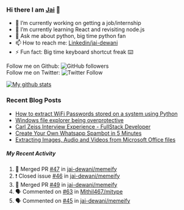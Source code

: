 
### Hi there I am [Jai](https://jaid.tech) 👋

- 🔭 I’m currently working on getting a job/internship
- 🌱 I’m currently learning React and revisiting node.js
- 💬 Ask me about python, big time python fan 
- 📫 How to reach me: [Linkedin/jai-dewani](https://www.linkedin.com/in/jai-dewani)
- ⚡ Fun fact: Big time keyboard shortcut freak :keyboard:

Follow me on Github: ![GitHub followers](https://img.shields.io/github/followers/jai-dewani?label=Follow&style=social)  
Follow me on Twitter: ![Twitter Follow](https://img.shields.io/twitter/follow/jai_dewani?label=Follow&style=social)  

[![My github stats](https://github-readme-stats.vercel.app/api?username=jai-dewani)](https://github.com/jai-dewani?tab=repositories)

### Recent Blog Posts
<!-- BLOG-POST-LIST:START -->
- [How to extract WiFi Passwords stored on a system using Python](https://blogs.jaid.tech/extract-wifi-passwords/)
- [Windows file explorer being overprotective](https://blogs.jaid.tech/windows-file-structure/)
- [Carl Zeiss Interview Experience - FullStack Developer](https://blogs.jaid.tech/carl-zeiss-interview-experience/)
- [Create Your Own Whatsapp Spambot in 5 Minutes](https://blogs.jaid.tech/automate-whatsapp/)
- [Extracting Images, Audio and Videos from Microsoft Office files](https://blogs.jaid.tech/extracting-data-from-microsoft-office/)
<!-- BLOG-POST-LIST:END -->

##### My Recent Activity
<!--START_SECTION:activity-->
1. 🎉 Merged PR [#47](https://github.com/jai-dewani/memeify/pull/47) in [jai-dewani/memeify](https://github.com/jai-dewani/memeify)
2. ❗️ Closed issue [#46](https://github.com/jai-dewani/memeify/issues/46) in [jai-dewani/memeify](https://github.com/jai-dewani/memeify)
3. 🎉 Merged PR [#49](https://github.com/jai-dewani/memeify/pull/49) in [jai-dewani/memeify](https://github.com/jai-dewani/memeify)
4. 🗣 Commented on [#63](https://github.com/Mithil467/mitype/issues/63) in [Mithil467/mitype](https://github.com/Mithil467/mitype)
5. 🗣 Commented on [#45](https://github.com/jai-dewani/memeify/issues/45) in [jai-dewani/memeify](https://github.com/jai-dewani/memeify)
<!--END_SECTION:activity-->
